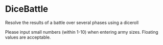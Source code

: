# DiceBattle
Resolve the results of a battle over several phases using a diceroll

Please input small numbers (within 1-10) when entering army sizes. Floating values are acceptable.
